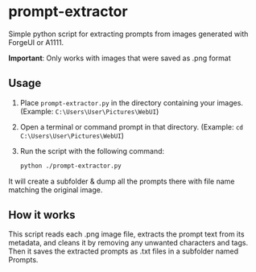 # prompt-extractor

Simple python script for extracting prompts from images generated with ForgeUI or A1111.

**Important**: Only works with images that were saved as .png format

## Usage

1. Place `prompt-extractor.py` in the directory containing your images.  (Example: `C:\Users\User\Pictures\WebUI`)

2. Open a terminal or command prompt in that directory.  (Example: `cd C:\Users\User\Pictures\WebUI`)

3. Run the script with the following command:
   ```bash
   python ./prompt-extractor.py
   
It will create a subfolder & dump all the prompts there with file name matching the original image.

## How it works
This script reads each .png image file, extracts the prompt text from its metadata, and cleans it by removing any unwanted characters and tags. Then it saves the extracted prompts as .txt files in a subfolder named Prompts.
